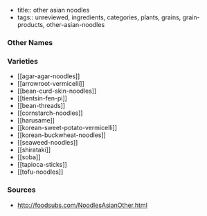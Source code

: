- title:: other asian noodles
- tags:: unreviewed, ingredients, categories, plants, grains, grain-products, other-asian-noodles


### Other Names


### Varieties

* [[agar-agar-noodles]]
* [[arrowroot-vermicelli]]
* [[bean-curd-skin-noodles]]
* [[tientsin-fen-pi]]
* [[bean-threads]]
* [[cornstarch-noodles]]
* [[harusame]]
* [[korean-sweet-potato-vermicelli]]
* [[korean-buckwheat-noodles]]
* [[seaweed-noodles]]
* [[shirataki]]
* [[soba]]
* [[tapioca-sticks]]
* [[tofu-noodles]]

### Sources
* http://foodsubs.com/NoodlesAsianOther.html
